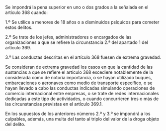 Se impondrá la pena superior en uno o dos grados a la señalada en el artículo 368 cuando:

1.º Se utilice a menores de 18 años o a disminuidos psíquicos para cometer estos delitos.

2.º Se trate de los jefes, administradores o encargados de las organizaciones a que se refiere la circunstancia 2.ª del apartado 1 del artículo 369.

3.º Las conductas descritas en el artículo 368 fuesen de extrema gravedad.

Se consideran de extrema gravedad los casos en que la cantidad de las sustancias a que se refiere el artículo 368 excediere notablemente de la considerada como de notoria importancia, o se hayan utilizado buques, embarcaciones o aeronaves como medio de transporte específico, o se hayan llevado a cabo las conductas indicadas simulando operaciones de comercio internacional entre empresas, o se trate de redes internacionales dedicadas a este tipo de actividades, o cuando concurrieren tres o más de las circunstancias previstas en el artículo 369.1.

En los supuestos de los anteriores números 2.º y 3.º se impondrá a los culpables, además, una multa del tanto al triplo del valor de la droga objeto del delito.
